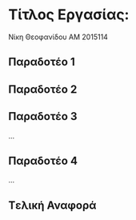 
# Τίτλος Εργασίας: 
 Νίκη Θεοφανίδου ΑΜ 2015114

## Παραδοτέο 1
  
 
## Παραδοτέο 2


## Παραδοτέο 3
 
 ...
 
## Παραδοτέο 4
 
 ...
 
## Tελική Αναφορά
